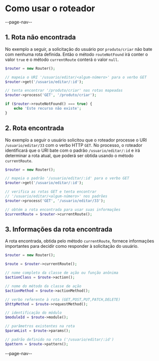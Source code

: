# Como usar o roteador

--page-nav--

## 1. Rota não encontrada

No exemplo a seguir, a solicitação do usuário por `produto/criar` não bate com
nenhuma rota definida. Então o método `routeNotFound` irá conter o valor `true`
e o método `currentRoute` conterá o valor `null`.

```php
$router = new Router();

// mapeia o URI '/usuario/editar/<algum-número>' para o verbo GET
$router->get('/usuario/editar/:id');

// tenta encontrar '/produto/criar' nas rotas mapeadas
$router->process('GET', '/produto/criar');

if ($router->routeNotFound() === true) {
    echo 'Este recurso não existe';
}
```

## 2. Rota encontrada

No exemplo a seguir o usuário solicitou que o roteador processe o URI
`/usuario/editar/33` com o verbo HTTP `GET`. No processo, o roteador identificará
que o URI bate com o padrão `/usuario/editar/:id` e irá determinar a rota atual,
que poderá ser obtida usando o método `currentRoute`.

```php
$router = new Router();

// mapeia o padrão '/usuario/editar/:id' para o verbo GET
$router->get('/usuario/editar/:id');

// verifica as rotas GET e tenta encontrar 
// '/usuario/editar/<algum-número>' nos padrões
$router->process('GET', '/usuario/editar/33');

// obtém a rota encontrada para usar suas informações
$currentRoute = $router->currentRoute();
```

## 3. Informações da rota encontrada

A rota encontrada, obtida pelo método `currentRoute`, fornece informações
importantes para decidir como responder à solicitação do usuário.

```php
$router = new Router();

$route = $router->currentRoute();

// nome completo da classe de ação ou função anônima
$actionClass = $route->action();

// nome do método da classe de ação
$actionMethod = $route->actionMethod();

// verbo referente à rota (GET,POST,PUT,PATCH,DELETE)
$httpMethod = $route->requestMethod();

// identificação do módulo
$moduleId = $route->module();

// parâmetros existentes na rota
$paramList = $route->params();

// padrão definido na rota ('/usuario/editar/:id')
$pattern = $route->pattern();
```

--page-nav--

